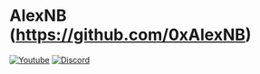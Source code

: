 # AlexNB (https://github.com/0xAlexNB)
[![Youtube](https://img.shields.io/youtube/channel/subscribers/UCnTxwFZ_j763lcooLW-IF0g?label=Subscribe&?style=&logo=youtube&?logoWidth=40)](https://youtube.com/c/AlexNB)
[![Discord](https://img.shields.io/discord/911487285990674473?label=Discord&?style=&logo=discord&?logoWidth=40)](https://discord.gg/d5dZSfgBZr)
